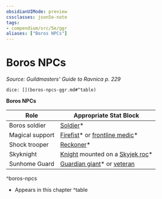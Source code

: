 ```yaml
---
obsidianUIMode: preview
cssclasses: json5e-note
tags:
- compendium/src/5e/ggr
aliases: ["Boros NPCs"]
---
```

# Boros NPCs
*Source: Guildmasters' Guide to Ravnica p. 229* 

`dice: [](boros-npcs-ggr.md#^table)`

**Boros NPCs**

| Role | Appropriate Stat Block |
|------|------------------------|
| Boros soldier | [Soldier](z_compendium/bestiary/humanoid/soldier-ggr.md)* |
| Magical support | [Firefist](z_compendium/bestiary/humanoid/firefist-ggr.md)* or [frontline medic](z_compendium/bestiary/humanoid/frontline-medic-ggr.md)* |
| Shock trooper | [Reckoner](z_compendium/bestiary/humanoid/reckoner-ggr.md)* |
| Skyknight | [Knight](z_compendium/bestiary/humanoid/knight.md) mounted on a [Skyjek roc](z_compendium/bestiary/monstrosity/skyjek-roc-ggr.md)* |
| Sunhome Guard | [Guardian giant](z_compendium/bestiary/giant/guardian-giant-ggr.md)* or [veteran](z_compendium/bestiary/humanoid/veteran.md) |
^boros-npcs

* Appears in this chapter
^table